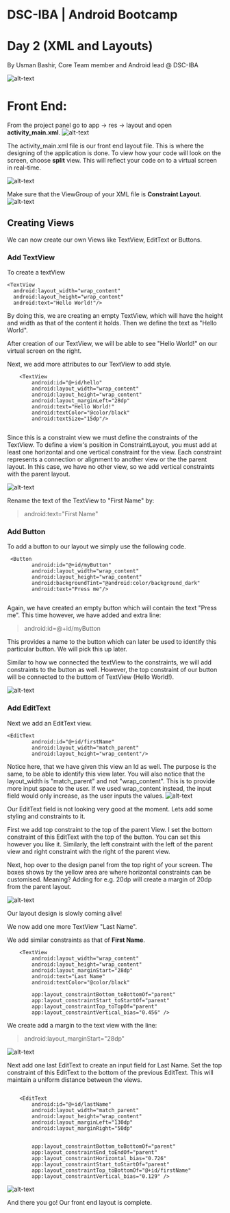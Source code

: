 # DSC-IBA | Android Bootcamp

# Day 2 (XML and Layouts)

By Usman Bashir, Core Team member and Android lead @ DSC-IBA

![alt-text](https://github.com/UsmanBashir9090/DSC-IBA-Android/blob/main/Day2/frontImage.png)

# Front End: 

From the project panel go to app -> res -> layout and open **activity_main.xml**.
![alt-text](https://github.com/UsmanBashir9090/DSC-IBA-Android/blob/main/Day2/Opening%20main%20xml.png)


The activity_main.xml file is our front end layout file. This is where the designing of the application is done.
To view how your code will look on the screen, choose **split** view. This will reflect your code on to a virtual screen in real-time.

![alt-text](https://github.com/UsmanBashir9090/DSC-IBA-Android/blob/main/Day2/code%20and%20design%20split.png)

Make sure that the ViewGroup of your XML file is **Constraint Layout**.
![alt-text](https://github.com/UsmanBashir9090/DSC-IBA-Android/blob/main/Day2/choosing%20viewgroup%20as%20constraint%20layout.png)

## Creating Views

We can now create our own Views like TextView, EditText or Buttons.
### Add TextView
To create a textView
```
<TextView
  android:layout_width="wrap_content"
  android:layout_height="wrap_content"
  android:text="Hello World!"/>
```
By doing this, we are creating an empty TextView, which will have the height and width as that of the content it holds. Then we define the text as "Hello World".

After creation of our TextView, we will be able to see "Hello World!" on our virtual screen on the right. 

Next, we add more attributes to our TextView to add style.
```
    <TextView
        android:id="@+id/hello"
        android:layout_width="wrap_content"
        android:layout_height="wrap_content"
        android:layout_marginLeft="28dp"
        android:text="Hello World!"
        android:textColor="@color/black"
        android:textSize="15dp"/>
        
```
Since this is a constraint view we must define the constraints of the TextView. To define a view's position in ConstraintLayout, you must add at least one horizontal and one vertical constraint for the view. Each constraint represents a connection or alignment to another view or the the parent layout.
In this case, we have no other view, so we add vertical constraints with the parent layout.

![alt-text](https://github.com/UsmanBashir9090/DSC-IBA-Android/blob/main/Day2/addingConstraints.png)

Rename the text of the TextView to "First Name" by:
> android:text="First Name"

### Add Button
To add a button to our layout we simply use the following code.
```
 <Button
        android:id="@+id/myButton"
        android:layout_width="wrap_content"
        android:layout_height="wrap_content"
        android:backgroundTint="@android:color/background_dark"
        android:text="Press me"/>
        
```
Again, we have created an empty button which will contain the text "Press me". This time however, we have added and extra line: 
> android:id=@+id/myButton

This provides a name to the button which can later be used to identify this particular button. We will pick this up later.

Similar to how we connected the textView to the constraints, we will add constraints to the button as well. However, the top constraint of our button will be connected to the buttom of TextView (Hello World!).

![alt-text](https://github.com/UsmanBashir9090/DSC-IBA-Android/blob/main/Day2/addButton.png)

### Add EditText

Next we add an EditText view. 

```
<EditText
        android:id="@+id/firstName"
        android:layout_width="match_parent"
        android:layout_height="wrap_content"/>
```

Notice here, that we have given this view an Id as well. The purpose is the same, to be able to identify this view later.
You will also notice that the layout_width is "match_parent" and not "wrap_content". This is to provide more input space to the user. If we used wrap_content instead, the input field would only increase, as the user inputs the values.
![alt-text](https://github.com/UsmanBashir9090/DSC-IBA-Android/blob/main/Day2/addEditText1.png)

Our EditText field is not looking very good at the moment. Lets add some styling and constraints to it.

First we add top constraint to the top of the parent View. I set the bottom constraint of this EditText with the top of the button. You can set this however you like it. Similarly, the left constraint with the left of the parent view and right constraint with the right of the parent view. 


Next, hop over to the design panel from the top right of your screen.
The boxes shows by the yellow area are where horizontal constraints can be customised. Meaning?
Adding for e.g. 20dp will create a margin of 20dp from the parent layout.


![alt-text](https://github.com/UsmanBashir9090/DSC-IBA-Android/blob/main/Day2/constraintsEditText.png)


Our layout design is slowly coming alive!

We now add one more TextView "Last Name". 

We add similar constraints as that of **First Name**.
```
    <TextView
        android:layout_width="wrap_content"
        android:layout_height="wrap_content"
        android:layout_marginStart="28dp"
        android:text="Last Name"
        android:textColor="@color/black"

        app:layout_constraintBottom_toBottomOf="parent"
        app:layout_constraintStart_toStartOf="parent"
        app:layout_constraintTop_toTopOf="parent"
        app:layout_constraintVertical_bias="0.456" />

```
We create add a margin to the text view with the line:
> android:layout_marginStart="28dp"


![alt-text](https://github.com/UsmanBashir9090/DSC-IBA-Android/blob/main/Day2/addLastName.png)

Next add one last EditText to create an input field for Last Name.
Set the top constraint of this EditText to the bottom of the previous EditText. This will maintain a uniform distance between the views.
```

    <EditText
        android:id="@+id/lastName"
        android:layout_width="match_parent"
        android:layout_height="wrap_content"
        android:layout_marginLeft="130dp"
        android:layout_marginRight="50dp"


        app:layout_constraintBottom_toBottomOf="parent"
        app:layout_constraintEnd_toEndOf="parent"
        app:layout_constraintHorizontal_bias="0.726"
        app:layout_constraintStart_toStartOf="parent"
        app:layout_constraintTop_toBottomOf="@+id/firstName"
        app:layout_constraintVertical_bias="0.129" />

```

![alt-text](https://github.com/UsmanBashir9090/DSC-IBA-Android/blob/main/Day2/EditText2.png)

And there you go! Our front end layout is complete.












